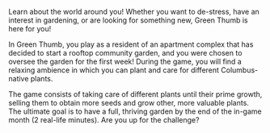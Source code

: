 Learn about the world around you!
Whether you want to de-stress, have an interest in gardening, or are looking for something new, Green Thumb is here for you!

In Green Thumb, you play as a resident of an apartment complex that has decided to start a rooftop community garden, and you were chosen to oversee the garden for the first week! During the game, you will find a relaxing ambience in which you can plant and care for different Columbus-native plants.

The game consists of  taking care of different plants until their prime growth, selling them to obtain more seeds and grow other, more valuable plants. The ultimate goal is to have a full, thriving garden by the end of the in-game month (2 real-life minutes). Are you up for the challenge?
